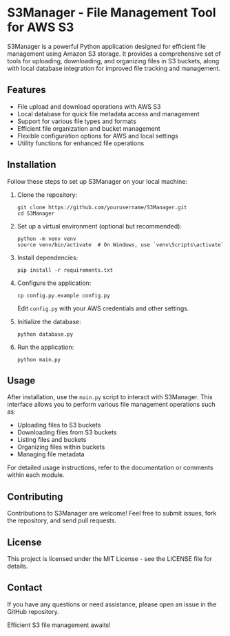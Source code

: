 # S3Manager - File Management Tool for AWS S3

S3Manager is a powerful Python application designed for efficient file management using Amazon S3 storage. It provides a comprehensive set of tools for uploading, downloading, and organizing files in S3 buckets, along with local database integration for improved file tracking and management.

## Features

- File upload and download operations with AWS S3
- Local database for quick file metadata access and management
- Support for various file types and formats
- Efficient file organization and bucket management
- Flexible configuration options for AWS and local settings
- Utility functions for enhanced file operations

## Installation

Follow these steps to set up S3Manager on your local machine:

1. Clone the repository:
   ```
   git clone https://github.com/yourusername/S3Manager.git
   cd S3Manager
   ```

2. Set up a virtual environment (optional but recommended):
   ```
   python -m venv venv
   source venv/bin/activate  # On Windows, use `venv\Scripts\activate`
   ```

3. Install dependencies:
   ```
   pip install -r requirements.txt
   ```

4. Configure the application:
   ```
   cp config.py.example config.py
   ```
   Edit `config.py` with your AWS credentials and other settings.

5. Initialize the database:
   ```
   python database.py
   ```

6. Run the application:
   ```
   python main.py
   ```

## Usage

After installation, use the `main.py` script to interact with S3Manager. This interface allows you to perform various file management operations such as:

- Uploading files to S3 buckets
- Downloading files from S3 buckets
- Listing files and buckets
- Organizing files within buckets
- Managing file metadata

For detailed usage instructions, refer to the documentation or comments within each module.

## Contributing

Contributions to S3Manager are welcome! Feel free to submit issues, fork the repository, and send pull requests.

## License

This project is licensed under the MIT License - see the LICENSE file for details.

## Contact

If you have any questions or need assistance, please open an issue in the GitHub repository.

Efficient S3 file management awaits!